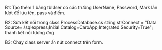 B1: Tạo thêm 1 bảng tblUser có các trường UserName, Password, Mark lần lượt để lưu tên, pass và điểm.

B2: Sửa kết nối trong class ProcessDatabase.cs string strConnect = "Data Source=.\sqlexpress;Initial Catalog=CaroApp;Integrated Security=True"; thành kết nối tương ứng

B3: Chạy class server ấn nút connect trên form.

